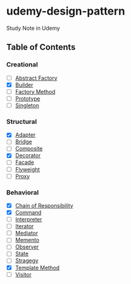 # udemy-design-pattern
Study Note in Udemy

## Table of Contents

### Creational
- [ ] [Abstract Factory](https://github.com/armleung/udemy-design-pattern/tree/master/Abstract%20Factory)
- [X] [Builder](https://github.com/armleung/udemy-design-pattern/tree/master/Builder)
- [ ] [Factory Method](https://github.com/armleung/udemy-design-pattern/tree/master/Factory%20Method)
- [ ] [Prototype](https://github.com/armleung/udemy-design-pattern/tree/master/Prototype)
- [ ] [Singleton](https://github.com/armleung/udemy-design-pattern/tree/master/Sigleton)

### Structural
- [X] [Adapter](https://github.com/armleung/udemy-design-pattern/tree/master/Adapter)
- [ ] [Bridge](https://github.com/armleung/udemy-design-pattern/tree/master/Bridge)
- [ ] [Composite](https://github.com/armleung/udemy-design-pattern/tree/master/Composite)
- [X] [Decorator](https://github.com/armleung/udemy-design-pattern/tree/master/Decorator)
- [ ] [Facade](https://github.com/armleung/udemy-design-pattern/tree/master/Facade)
- [ ] [Flyweight](https://github.com/armleung/udemy-design-pattern/tree/master/Flyweight)
- [ ] [Proxy](https://github.com/armleung/udemy-design-pattern/tree/master/Proxy)

### Behavioral
- [X] [Chain of Responsibility](https://github.com/armleung/udemy-design-pattern/tree/master/Chain%20of%20Responsibility)
- [X] [Command](https://github.com/armleung/udemy-design-pattern/tree/master/Command)
- [ ] [Interpreter](https://github.com/armleung/udemy-design-pattern/tree/master/Interpreter)
- [ ] [Iterator](https://github.com/armleung/udemy-design-pattern/tree/master/Iterator)
- [ ] [Mediator](https://github.com/armleung/udemy-design-pattern/tree/master/Mediator)
- [ ] [Memento](https://github.com/armleung/udemy-design-pattern/tree/master/Memento)
- [ ] [Observer](https://github.com/armleung/udemy-design-pattern/tree/master/Observer)
- [ ] [State](https://github.com/armleung/udemy-design-pattern/tree/master/State)
- [ ] [Stragegy](https://github.com/armleung/udemy-design-pattern/tree/master/Stragegy)
- [X] [Template Method](https://github.com/armleung/udemy-design-pattern/tree/master/Template%20Method)
- [ ] [Visitor](https://github.com/armleung/udemy-design-pattern/tree/master/Visitor)